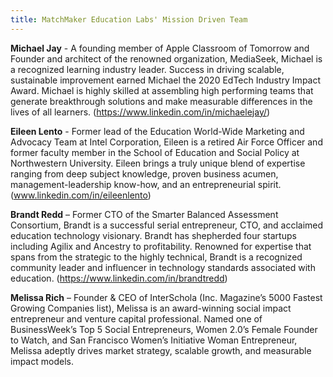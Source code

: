 ```yaml
---
title: MatchMaker Education Labs' Mission Driven Team
---
```


**Michael Jay** - A founding member of Apple Classroom of Tomorrow and Founder and architect of the renowned organization, MediaSeek, Michael is a recognized learning industry leader. Success in driving scalable, sustainable improvement earned Michael the 2020 EdTech Industry Impact Award. Michael is highly skilled at assembling high performing teams that generate breakthrough solutions and make measurable differences in the lives of all learners. (https://www.linkedin.com/in/michaelejay/)

**Eileen Lento** - Former lead of the Education World-Wide Marketing and Advocacy Team at Intel Corporation, Eileen is a retired Air Force Officer and former faculty member in the School of Education and Social Policy at Northwestern University. Eileen brings a truly unique blend of expertise ranging from deep subject knowledge, proven business acumen, management-leadership know-how, and an entrepreneurial spirit. (www.linkedin.com/in/eileenlento)

**Brandt Redd** – Former CTO of the Smarter Balanced Assessment Consortium, Brandt is a successful serial entrepreneur, CTO, and acclaimed education technology visionary. Brandt has shepherded four startups including Agilix and Ancestry to profitability. Renowned for expertise that spans from the strategic to the highly technical, Brandt is a recognized community leader and influencer in technology standards associated with education. (https://www.linkedin.com/in/brandtredd)

**Melissa Rich** – Founder & CEO of InterSchola (Inc. Magazine’s 5000 Fastest Growing Companies list), Melissa is an award-winning social impact entrepreneur and venture capital professional. Named one of BusinessWeek’s Top 5 Social Entrepreneurs, Women 2.0’s Female Founder to Watch, and San Francisco Women’s Initiative Woman Entrepreneur, Melissa adeptly drives market strategy, scalable growth, and measurable impact models.